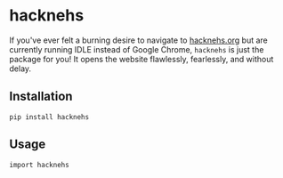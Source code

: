 # hacknehs
If you've ever felt a burning desire to navigate to [hacknehs.org](hacknehs.org) but are currently running IDLE instead of Google Chrome, `hacknehs` is just the package for you! It opens the website flawlessly, fearlessly, and without delay.

## Installation

```
pip install hacknehs
```

## Usage

```
import hacknehs
```
